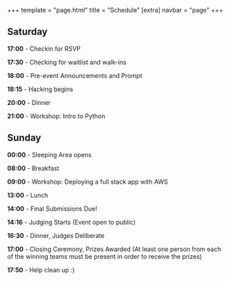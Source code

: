 +++
template = "page.html"
title = "Schedule"
[extra]
navbar = "page"
+++

## Saturday

**17:00** - Checkin for RSVP

**17:30** - Checking for waitlist and walk-ins

**18:00** - Pre-event Announcements and Prompt

**18:15** - Hacking begins

**20:00** - Dinner

**21:00** - Workshop: Intro to Python

## Sunday

**00:00** - Sleeping Area opens

**08:00** - Breakfast

**09:00** - Workshop: Deploying a full stack app with AWS

**13:00** - Lunch

**14:00** - Final Submissions Due!

**14:16** - Judging Starts (Event open to public)

**16:30** - Dinner, Judges Deliberate

**17:00** - Closing Ceremony, Prizes Awarded (At least one person from each of the winning teams must be present in order to receive the prizes)

**17:50** - Help clean up :)